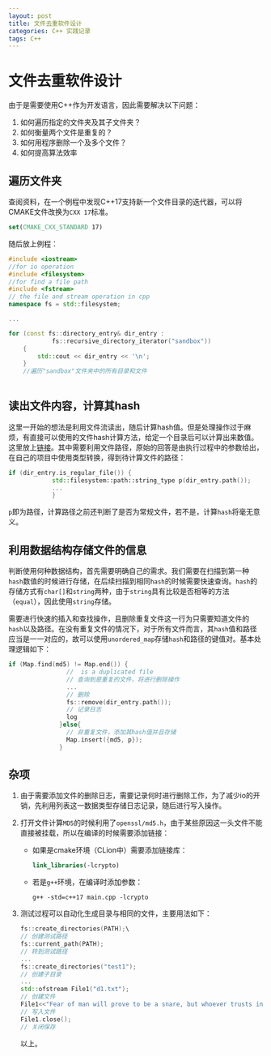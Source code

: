 ```yaml
---
layout: post
title: 文件去重软件设计
categories: C++ 实践记录
tags: C++
---
```

# 文件去重软件设计

由于是需要使用C++作为开发语言，因此需要解决以下问题：

1. 如何遍历指定的文件夹及其子文件夹？ 
2.  如何衡量两个文件是重复的？ 
3. 如何用程序删除一个及多个文件？ 
4. 如何提高算法效率

## 遍历文件夹

查阅资料，在一个例程中发现C++17支持新一个文件目录的迭代器，可以将CMAKE文件改换为`CXX 17`标准。

```cmake
set(CMAKE_CXX_STANDARD 17)
```

随后放上例程：

```cpp
#include <iostream>
//for io operation
#include <filesystem>
//for find a file path
#include <fstream>
// the file and stream operation in cpp
namespace fs = std::filesystem;

...

for (const fs::directory_entry& dir_entry :
            fs::recursive_directory_iterator("sandbox"))
    {
        std::cout << dir_entry << '\n';
    }
    //遍历"sandbox"文件夹中的所有目录和文件
    
```

## 读出文件内容，计算其hash

这里一开始的想法是利用文件流读出，随后计算hash值。但是处理操作过于麻烦，有直接可以使用的文件hash计算方法，给定一个目录后可以计算出来数值。这里放上[链接](https://stackoverflow.com/questions/1220046/how-to-get-the-md5-hash-of-a-file-in-c)。其中需要利用文件路径，原始的回答是由执行过程中的参数给出，在自己的项目中使用类型转换，得到待计算文件的路径：

```cpp
if (dir_entry.is_regular_file()) {
            std::filesystem::path::string_type p(dir_entry.path());
            ...
            }
```

`p`即为路径，计算路径之前还判断了是否为常规文件，若不是，计算`hash`将毫无意义。

## 利用数据结构存储文件的信息

判断使用何种数据结构，首先需要明确自己的需求。我们需要在扫描到第一种`hash`数值的时候进行存储，在后续扫描到相同`hash`的时候需要快速查询。`hash`的存储方式有`char[]`和`string`两种，由于`string`具有比较是否相等的方法（`equal`），因此使用`string`存储。

需要进行快速的插入和查找操作，且删除重复文件这一行为只需要知道文件的`hash`以及路径。在没有重复文件的情况下，对于所有文件而言，其`hash`值和路径应当是一一对应的，故可以使用`unordered_map`存储`hash`和路径的键值对。基本处理逻辑如下：

```cpp
if (Map.find(md5) != Map.end()) {
                //  is a duplicated file
                // 查询到是重复的文件，将进行删除操作
                ...
                // 删除
                fs::remove(dir_entry.path());
                // 记录日志
                log
              }else{
                // 非重复文件，添加其hash值并且存储
                Map.insert({md5, p});
              }
```

## 杂项

1. 由于需要添加文件的删除日志，需要记录何时进行删除工作，为了减少io的开销，先利用列表这一数据类型存储日志记录，随后进行写入操作。

2. 打开文件计算`MD5`的时候利用了`openssl/md5.h`，由于某些原因这一头文件不能直接被挂载，所以在编译的时候需要添加链接：

   - 如果是cmake环境（CLion中）需要添加链接库：

     ```cmake
     link_libraries(-lcrypto)
     ```

   - 若是`g++`环境，在编译时添加参数：

     ```shell
     g++ -std=c++17 main.cpp -lcrypto  
     ```

3. 测试过程可以自动化生成目录与相同的文件，主要用法如下：

   ```cpp
   fs::create_directories(PATH);\
   // 创建测试路径
   fs::current_path(PATH);
   // 转到测试路径
   ...
   fs::create_directories("test1");
   // 创建子目录
   ...
   std::ofstream File1("d1.txt");
   // 创建文件
   File1<<"Fear of man will prove to be a snare, but whoever trusts in the Lord is kept safe.";
   // 写入文件
   File1.close();
   // 关闭保存
   ```

   以上。
